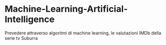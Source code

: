 # Machine-Learning-Artificial-Intelligence
Prevedere attraverso algoritmi di machine learning, le valutazioni IMDb della serie tv Suburra 
